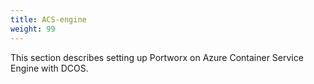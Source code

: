 ```yaml
---
title: ACS-engine
weight: 99
---
```


This section describes setting up Portworx on Azure Container Service Engine with DCOS.


